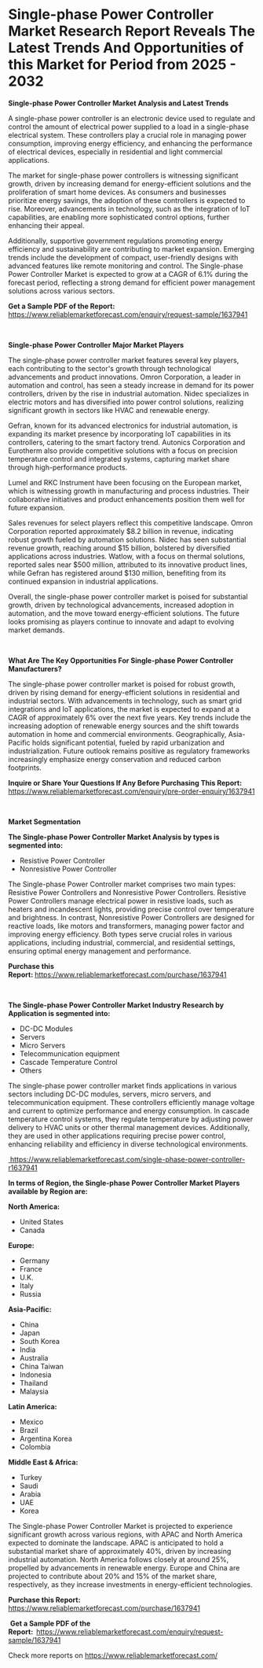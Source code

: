 <p><h1>Single-phase Power Controller Market Research Report Reveals The Latest Trends And Opportunities of this Market for Period from 2025 - 2032</h1></p><p><strong>Single-phase Power Controller Market Analysis and Latest Trends</strong></p>
<p><p>A single-phase power controller is an electronic device used to regulate and control the amount of electrical power supplied to a load in a single-phase electrical system. These controllers play a crucial role in managing power consumption, improving energy efficiency, and enhancing the performance of electrical devices, especially in residential and light commercial applications. </p><p>The market for single-phase power controllers is witnessing significant growth, driven by increasing demand for energy-efficient solutions and the proliferation of smart home devices. As consumers and businesses prioritize energy savings, the adoption of these controllers is expected to rise. Moreover, advancements in technology, such as the integration of IoT capabilities, are enabling more sophisticated control options, further enhancing their appeal.</p><p>Additionally, supportive government regulations promoting energy efficiency and sustainability are contributing to market expansion. Emerging trends include the development of compact, user-friendly designs with advanced features like remote monitoring and control. The Single-phase Power Controller Market is expected to grow at a CAGR of 6.1% during the forecast period, reflecting a strong demand for efficient power management solutions across various sectors.</p></p>
<p><strong>Get a Sample PDF of the Report:&nbsp;</strong> <a href="https://www.reliablemarketforecast.com/enquiry/request-sample/1637941?utm_campaign=2888&utm_medium=2&utm_source=Github&utm_content=ia&utm_term=27022025&utm_id=single-phase-power-controller">https://www.reliablemarketforecast.com/enquiry/request-sample/1637941</a></p>
<p>&nbsp;</p>
<p><strong>Single-phase Power Controller Major Market Players</strong></p>
<p><p>The single-phase power controller market features several key players, each contributing to the sector's growth through technological advancements and product innovations. Omron Corporation, a leader in automation and control, has seen a steady increase in demand for its power controllers, driven by the rise in industrial automation. Nidec specializes in electric motors and has diversified into power control solutions, realizing significant growth in sectors like HVAC and renewable energy.</p><p>Gefran, known for its advanced electronics for industrial automation, is expanding its market presence by incorporating IoT capabilities in its controllers, catering to the smart factory trend. Autonics Corporation and Eurotherm also provide competitive solutions with a focus on precision temperature control and integrated systems, capturing market share through high-performance products.</p><p>Lumel and RKC Instrument have been focusing on the European market, which is witnessing growth in manufacturing and process industries. Their collaborative initiatives and product enhancements position them well for future expansion.</p><p>Sales revenues for select players reflect this competitive landscape. Omron Corporation reported approximately $8.2 billion in revenue, indicating robust growth fueled by automation solutions. Nidec has seen substantial revenue growth, reaching around $15 billion, bolstered by diversified applications across industries. Watlow, with a focus on thermal solutions, reported sales near $500 million, attributed to its innovative product lines, while Gefran has registered around $130 million, benefiting from its continued expansion in industrial applications.</p><p>Overall, the single-phase power controller market is poised for substantial growth, driven by technological advancements, increased adoption in automation, and the move toward energy-efficient solutions. The future looks promising as players continue to innovate and adapt to evolving market demands.</p></p>
<p>&nbsp;</p>
<p><strong>What Are The Key Opportunities For Single-phase Power Controller Manufacturers?</strong></p>
<p><p>The single-phase power controller market is poised for robust growth, driven by rising demand for energy-efficient solutions in residential and industrial sectors. With advancements in technology, such as smart grid integrations and IoT applications, the market is expected to expand at a CAGR of approximately 6% over the next five years. Key trends include the increasing adoption of renewable energy sources and the shift towards automation in home and commercial environments. Geographically, Asia-Pacific holds significant potential, fueled by rapid urbanization and industrialization. Future outlook remains positive as regulatory frameworks increasingly emphasize energy conservation and reduced carbon footprints.</p></p>
<p><strong>Inquire or Share Your Questions If Any Before Purchasing This Report:</strong> <a href="https://www.reliablemarketforecast.com/enquiry/pre-order-enquiry/1637941?utm_campaign=2888&utm_medium=2&utm_source=Github&utm_content=ia&utm_term=27022025&utm_id=single-phase-power-controller">https://www.reliablemarketforecast.com/enquiry/pre-order-enquiry/1637941</a></p>
<p>&nbsp;</p>
<p><strong>Market Segmentation</strong></p>
<p><strong>The Single-phase Power Controller Market Analysis by types is segmented into:</strong></p>
<p><ul><li>Resistive Power Controller</li><li>Nonresistive Power Controller</li></ul></p>
<p><p>The Single-phase Power Controller market comprises two main types: Resistive Power Controllers and Nonresistive Power Controllers. Resistive Power Controllers manage electrical power in resistive loads, such as heaters and incandescent lights, providing precise control over temperature and brightness. In contrast, Nonresistive Power Controllers are designed for reactive loads, like motors and transformers, managing power factor and improving energy efficiency. Both types serve crucial roles in various applications, including industrial, commercial, and residential settings, ensuring optimal energy management and performance.</p></p>
<p><strong>Purchase this Report:&nbsp;</strong><a href="https://www.reliablemarketforecast.com/purchase/1637941?utm_campaign=2888&utm_medium=2&utm_source=Github&utm_content=ia&utm_term=27022025&utm_id=single-phase-power-controller">https://www.reliablemarketforecast.com/purchase/1637941</a></p>
<p>&nbsp;</p>
<p><strong>The Single-phase Power Controller Market Industry Research by Application is segmented into:</strong></p>
<p><ul><li>DC-DC Modules</li><li>Servers</li><li>Micro Servers</li><li>Telecommunication equipment</li><li>Cascade Temperature Control</li><li>Others</li></ul></p>
<p><p>The single-phase power controller market finds applications in various sectors including DC-DC modules, servers, micro servers, and telecommunication equipment. These controllers efficiently manage voltage and current to optimize performance and energy consumption. In cascade temperature control systems, they regulate temperature by adjusting power delivery to HVAC units or other thermal management devices. Additionally, they are used in other applications requiring precise power control, enhancing reliability and efficiency in diverse technological environments.</p></p>
<p><a href="https://www.reliablemarketforecast.com/single-phase-power-controller-r1637941?utm_campaign=2888&utm_medium=2&utm_source=Github&utm_content=ia&utm_term=27022025&utm_id=single-phase-power-controller">&nbsp;https://www.reliablemarketforecast.com/single-phase-power-controller-r1637941</a></p>
<p><strong>In terms of Region, the Single-phase Power Controller Market Players available by Region are:</strong></p>
<p>
    <p> <strong> North America: </strong>
        <ul>
            <li>United States</li>
            <li>Canada</li>
        </ul>
        </p> 
    <p> <strong> Europe: </strong>
        <ul>
            <li>Germany</li>
            <li>France</li>
            <li>U.K.</li>
            <li>Italy</li>
            <li>Russia</li>
        </ul>
        </p> 
    <p> <strong> Asia-Pacific: </strong>
        <ul>
            <li>China</li>
            <li>Japan</li>
            <li>South Korea</li>
            <li>India</li>
            <li>Australia</li>
            <li>China Taiwan</li>
            <li>Indonesia</li>
            <li>Thailand</li>
            <li>Malaysia</li>
        </ul>
        </p> 
    <p> <strong> Latin America: </strong>
        <ul>
            <li>Mexico</li>
            <li>Brazil</li>
            <li>Argentina Korea</li>
            <li>Colombia</li>
        </ul>
        </p> 
    <p> <strong> Middle East & Africa: </strong>
        <ul>
            <li>Turkey</li>
            <li>Saudi</li>
            <li>Arabia</li>
            <li>UAE</li>
            <li>Korea</li>
        </ul>
    </p>
    </p>
<p><p>The Single-phase Power Controller Market is projected to experience significant growth across various regions, with APAC and North America expected to dominate the landscape. APAC is anticipated to hold a substantial market share of approximately 40%, driven by increasing industrial automation. North America follows closely at around 25%, propelled by advancements in renewable energy. Europe and China are projected to contribute about 20% and 15% of the market share, respectively, as they increase investments in energy-efficient technologies.</p></p>
<p><strong>Purchase this Report: </strong><a href="https://www.reliablemarketforecast.com/purchase/1637941?utm_campaign=2888&utm_medium=2&utm_source=Github&utm_content=ia&utm_term=27022025&utm_id=single-phase-power-controller">https://www.reliablemarketforecast.com/purchase/1637941</a></p>
<p>&nbsp;<strong>Get a Sample PDF of the Report:&nbsp;&nbsp;</strong><a href="https://www.reliablemarketforecast.com/enquiry/request-sample/1637941?utm_campaign=2888&utm_medium=2&utm_source=Github&utm_content=ia&utm_term=27022025&utm_id=single-phase-power-controller">https://www.reliablemarketforecast.com/enquiry/request-sample/1637941</a></p>
<p><strong></strong></p>
<p>Check more reports on <a href="https://www.reliablemarketforecast.com/?utm_campaign=2888&utm_medium=2&utm_source=Github&utm_content=ia&utm_term=27022025&utm_id=single-phase-power-controller">https://www.reliablemarketforecast.com/</a></p>